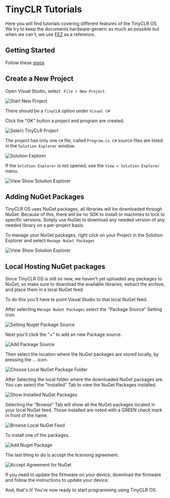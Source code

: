 # TinyCLR Tutorials

Here you will find tutorials covering different features of the TinyCLR OS. We try to keep the documents hardware-generic as much as possible but when we can't, we use [FEZ](../../hardware/products/fez.md) as a reference.

## Getting Started
Follow these [steps](../intro.md)

## Create a New Project

Open Visual Studio, select ` File > New Project`. 

![Start New Project](images/StartNewProject.jpg)   

There should be a `TinyCLR` option under `Visual C#`

Click the "OK" button a project and program are created. 

![Select TinyCLR Project](images/SelectTinyCLRProject.jpg)   

The project has only one `C#` file, called `Program.cs`. `C#` source files are listed in the `Solution Explorer` window. 

![Solution Explorer](images/SolutionExplorer.jpg) 

If the `Solution Explorer` is not opened, use the `View > Solution Explorer` menu.

![View Show Solution Explorer](images/ViewShowSolutionExplorer.jpg) 

## Adding NuGet Packages
TinyCLR OS uses NuGet packages, all libraries will be downloaded through NuGet. Because of this, there will be no SDK to install or machines to lock to specific versions. Simply use NuGet to download any needed version of any needed library on a per-project basis.

To manage your NuGet packages, right click on your Project in the Solution Explorer and select `Manage NuGet Packages`

![View Show Solution Explorer](images/SelectManageNugetPackages.jpg) 

## Local Hosting NuGet packages

Since TinyCLR OS is still so new, we haven't yet uploaded any packages to NuGet, so make sure to download the available libraries, extract the archive, and place them in a local NuGet feed.

To do this you'll have to point Visual Studio to that local NuGet feed. 

After selecting `Manage NuGet Packages` select the "Package Source" Setting icon. 

![Setting Nuget Package Source](images/SettingNugetPackageSource.jpg) 

Next you'll click the "+" to add an new Package source. 

![Add Package Source](images/AddPackageSource.jpg)

Then select the location where the NuGet packages are stored locally, by pressing the ... icon. 

 ![Choose Local NuGet Package Folder](images/ChooseLocalNuGetPackageFolder.jpg)

After Selecting the local folder where the downloaded NuGet packages are. You can select the "Installed" Tab to view the NuGet Packages installed. 

 ![Show Installed NuGet Packages](images/ShowInstalledNuGetPackages.jpg)

Selecting the "Browse" Tab will show all the NuGet packages located in your local NuGet feed. Those installed are noted with a GREEN check mark in front of the name. 

 ![Browse Local NuGet Feed](images/BrowseLocalNuGetFeed.jpg)

To install one of the packages. 

 ![Add Nuget Package](images/AddNuGetPackage.jpg)

The last thing to do is accept the licensing agreement. 

![Accept Agreement for NuGet](images/AcceptAgreementforNuGet.jpg)

If you need to update the firmware on your device, download the firmware and follow the instructions to update your device.

And, that's it! You're now ready to start programming using TinyCLR OS. 

